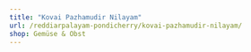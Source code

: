 ```yaml
---
title: "Kovai Pazhamudir Nilayam"
url: /reddiarpalayam-pondicherry/kovai-pazhamudir-nilayam/
shop: Gemüse & Obst
---
```

